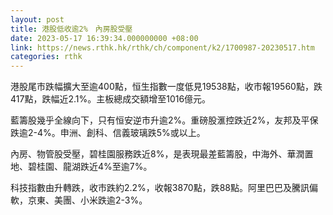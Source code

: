 ```yaml
---
layout: post
title: 港股低收逾2%　內房股受壓
date: 2023-05-17 16:39:34.000000000 +08:00
link: https://news.rthk.hk/rthk/ch/component/k2/1700987-20230517.htm
categories: rthk
---
```


港股尾市跌幅擴大至逾400點，恒生指數一度低見19538點，收市報19560點，跌417點，跌幅近2.1%。主板總成交額增至1016億元。

藍籌股幾乎全線向下，只有恒安逆市升逾2%。重磅股滙控跌近2%，友邦及平保跌逾2-4%。申洲、創科、信義玻璃跌5%或以上。

內房、物管股受壓，碧桂園服務跌近8%，是表現最差藍籌股，中海外、華潤置地、碧桂園、龍湖跌近4%至逾7%。

科技指數由升轉跌，收市跌約2.2%，收報3870點，跌88點。阿里巴巴及騰訊偏軟，京東、美團、小米跌逾2-3%。
